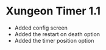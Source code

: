  # Xungeon Timer 1.1
- Added config screen
- Added the restart on death option
- Added the timer position option